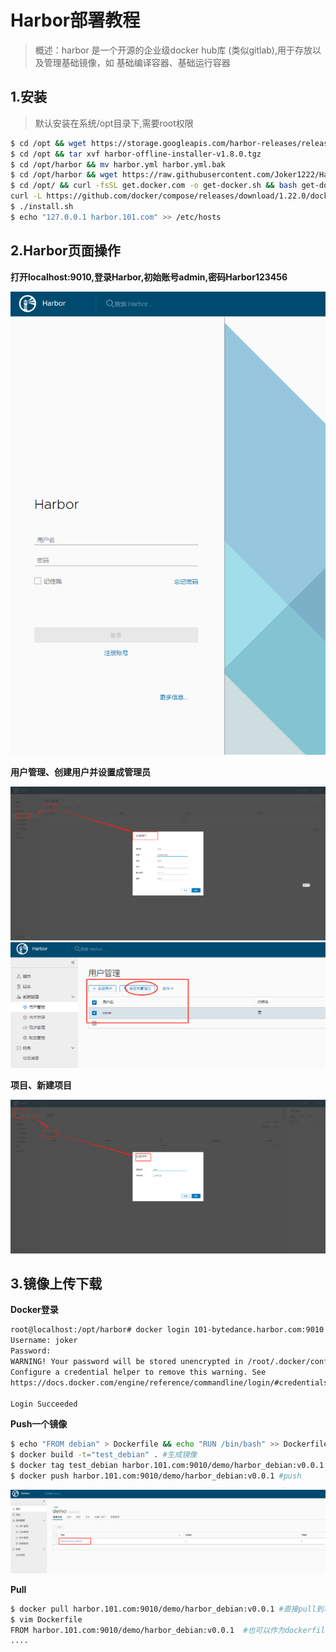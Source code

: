 # Harbor部署教程

> 概述：harbor 是一个开源的企业级docker hub库 (类似gitlab),用于存放以及管理基础镜像，如 基础编译容器、基础运行容器

## 1.安装
> 默认安装在系统/opt目录下,需要root权限
~~~bash
$ cd /opt && wget https://storage.googleapis.com/harbor-releases/release-1.8.0/harbor-offline-installer-v1.8.0.tgz
$ cd /opt && tar xvf harbor-offline-installer-v1.8.0.tgz
$ cd /opt/harbor && mv harbor.yml harbor.yml.bak
$ cd /opt/harbor && wget https://raw.githubusercontent.com/Joker1222/Harbor-Deploy/main/harbor.yml 
$ cd /opt/ && curl -fsSL get.docker.com -o get-docker.sh && bash get-docker.sh --mirror Aliyun && \
curl -L https://github.com/docker/compose/releases/download/1.22.0/docker-compose-`uname -s`-`uname -m` -o /usr/local/bin/docker-compose
$ ./install.sh
$ echo "127.0.0.1 harbor.101.com" >> /etc/hosts
~~~

## 2.Harbor页面操作

**打开localhost:9010,登录Harbor,初始账号admin,密码Harbor123456**

![harbor_login](png/harbor_login.png)

**用户管理、创建用户并设置成管理员**

![harbor_user](png/harbor_user.png)
![harbor_user](png/harbor_admin.png)

**项目、新建项目**

![harbor_project](png/harbor_project.png)


## 3.镜像上传下载

**Docker登录**
~~~bash
root@localhost:/opt/harbor# docker login 101-bytedance.harbor.com:9010
Username: joker
Password: 
WARNING! Your password will be stored unencrypted in /root/.docker/config.json.
Configure a credential helper to remove this warning. See
https://docs.docker.com/engine/reference/commandline/login/#credentials-store

Login Succeeded
~~~

**Push一个镜像**
~~~bash
$ echo "FROM debian" > Dockerfile && echo "RUN /bin/bash" >> Dockerfile #制作一个测试镜像
$ docker build -t="test_debian" . #生成镜像
$ docker tag test_debian harbor.101.com:9010/demo/harbor_debian:v0.0.1 #打上标签然后再push
$ docker push harbor.101.com:9010/demo/harbor_debian:v0.0.1 #push
~~~
![harbor_push](png/harbor_push.png)

**Pull**
~~~bash
$ docker pull harbor.101.com:9010/demo/harbor_debian:v0.0.1 #直接pull到本地
$ vim Dockerfile
FROM harbor.101.com:9010/demo/harbor_debian:v0.0.1  #也可以作为dockerfile的from使用
....
~~~